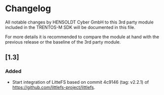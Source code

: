 # Changelog

All notable changes by HENSOLDT Cyber GmbH to this 3rd party module included in
the TRENTOS-M SDK will be documented in this file.

For more details it is recommended to compare the module at hand with the
previous release or the baseline of the 3rd party module.

## [1.3]

### Added

- Start integration of LitteFS based on commit 4c9146 (tag: v2.2.1) of
  <https://github.com/littlefs-project/littlefs>.
